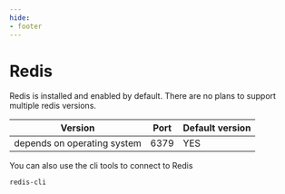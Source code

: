 ```yaml
---
hide:
- footer
---
```


# Redis

Redis is installed and enabled by default. There are no plans to support multiple redis versions.


| Version | Port | Default version |
|---------|------|-----------------|
| depends on operating system       | 6379 | YES             |


You can also use the cli tools to connect to Redis

```bash
redis-cli
```
